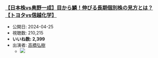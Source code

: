 ### [【日本株vs奥野一成】目から鱗！伸びる長期個別株の見方とは？【トヨタvs信越化学】](https://www.youtube.com/watch?v=bDZ68hbuUGk)
-   公開日: 2024-04-25
-   視聴数: 210,215
-   **いいね数: 2,399**
-   出演者: [高橋弘樹](/rehacq_fan/people/高橋弘樹 "wikilink")
    - [![](https://img.youtube.com/vi/bDZ68hbuUGk/hqdefault.jpg)](https://www.youtube.com/watch?v=bDZ68hbuUGk)
